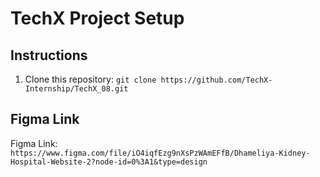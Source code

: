 # TechX Project Setup

## Instructions

1. Clone this repository: `git clone https://github.com/TechX-Internship/TechX_08.git`
## Figma Link

Figma Link: `https://www.figma.com/file/iO4iqfEzg9nXsPzWAmEFfB/Dhameliya-Kidney-Hospital-Website-2?node-id=0%3A1&type=design`
